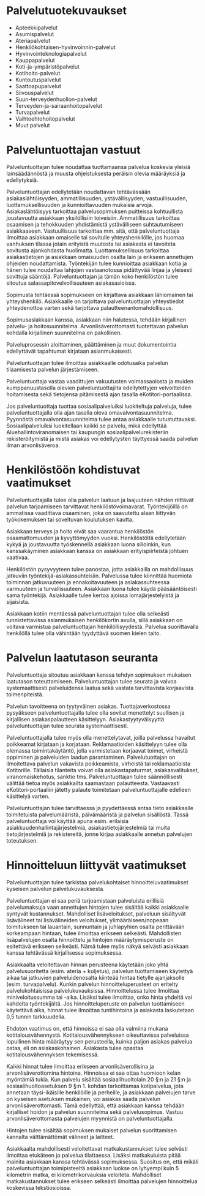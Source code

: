 # Palvelutuotekuvaukset


* Apteekkipalvelut
* Asumispalvelut
* Ateriapalvelut
* Henkilökohtaisen-hyvinvoinnin-palvelut
* Hyvinvointeknologiapalvelut
* Kauppapalvelut
* Koti-ja-ympäristöpalvelut
* Kotihoito-palvelut
* Kuntoutuspalvelut
* Saattoapupalvelut
* Siivouspalvelut
* Suun-terveydenhuollon-palvelut
* Terveyden-ja-sairaanhoitopalvelut
* Turvapalvelut
* Vaihtoehtohoitopalvelut
* Muut palvelut

# Palveluntuottajan vastuut

Palveluntuottajan tulee noudattaa tuottamaansa palvelua koskevia yleisiä lainsäädännöstä ja muusta ohjeistuksesta peräisin olevia määräyksiä ja edellytyksiä.

Palveluntuottajan edellytetään noudattavan tehtävässään asiakaslähtöisyyden, ammatillisuuden, ystävällisyyden, vastuullisuuden, luottamuksellisuuden ja kunnioittavuuden mukaisia arvoja. Asiakaslähtöisyys tarkoittaa palvelusopimuksen puitteissa kohtuullista joustavuutta asiakkaan yksilöllisiin toiveisiin. Ammatillisuus tarkoittaa osaamisen ja tehokkuuden yhdistämistä ystävälliseen suhtautumiseen asiakkaaseen. Vastuullisuus tarkoittaa mm. sitä, että palveluntuottaja ilmoittaa asiakkaan omaiselle tai sovitulle yhteyshenkilölle, jos huomaa vanhuksen tilassa jotain erityistä muutosta tai asiakasta ei tavoiteta sovitusta ajankohdasta huolimatta. Luottamuksellisuus tarkoittaa asiakastietojen ja asiakkaan omaisuuden osalta lain ja erikseen annettujen ohjeiden noudattamista. Työntekijän tulee kunnioittaa asiakkaan kotia ja hänen tulee noudattaa lahjojen vastaanotossa pidättyvää linjaa ja yleisesti sovittuja sääntöjä. Palveluntuottajan ja tämän koko henkilöstön tulee sitoutua salassapitovelvollisuuteen asiakasasioissa.

Sopimusta tehtäessä sopimukseen on kirjattava asiakkaan lähiomainen tai yhteyshenkilö. Asiakkaalle on tarjottava palveluntuottajan yhteystiedot yhteydenottoa varten sekä tarjottava palautteenantomahdollisuus.

Sopimusasiakkaan kanssa, asiakkaan niin halutessa, tehdään kirjallinen palvelu- ja hoitosuunnitelma. Arvonlisäverottomasti tuotettavan palvelun kohdalla kirjallinen suunnitelma on pakollinen.

Palveluprosessin aloittaminen, päättäminen ja muut dokumentointia edellyttävät tapahtumat kirjataan asianmukaisesti.

Palveluntuottajan tulee ilmoittaa asiakkaalle odotusaika palvelun tilaamisesta palvelun järjestämiseen.

Palveluntuottaja vastaa vaadittujen vakuutusten voimassaolosta ja muiden kumppanuustasolla olevien palveluntuottajilta edellytettyjen velvoitteiden hoitamisesta sekä tietojensa pitämisestä ajan tasalla eKotitori-portaalissa.

Jos palveluntuottaja tuottaa sosiaalipalveluiksi luokiteltuja palveluja, tulee palveluntuottajalla olla ajan tasalla oleva omavalvontasuunnitelma. Pyynnöstä omavalvontasuunnitelma tulee antaa asiakkaalle tutustuttavaksi. Sosiaalipalveluiksi luokitellaan kaikki se palvelu, mikä edellyttää Aluehallintoviranomaisen tai kaupungin sosiaalipalvelurekisteriin rekisteröitymistä ja mistä asiakas voi edellytysten täyttyessä saada palvelun ilman arvonlisäveroa.

# Henkilöstöön kohdistuvat vaatimukset

Palveluntuottajalla tulee olla palvelun laatuun ja laajuuteen nähden riittävät palvelun tarjoamiseen tarvittavat henkilöstövoimavarat. Työntekijöillä on ammatissa vaadittava osaaminen, joka on saavutettu alaan liittyvän työkokemuksen tai soveltuvan koulutuksen kautta.

Asiakkaan terveys ja hoito eivät saa vaarantua henkilöstön osaamattomuuden ja kyvyttömyyden vuoksi. Henkilöstöltä edellytetään kykyä ja joustavuutta työskennellä asiakkaan luona silloinkin, kun kanssakäyminen asiakkaan kanssa on asiakkaan erityispiirteistä johtuen vaativaa.

Henkilöstön pysyvyyteen tulee panostaa, jotta asiakkailla on mahdollisuus jatkuviin työntekijä-asiakassuhteisiin. Palvelussa tulee kiinnittää huomiota toiminnan jatkuvuuteen ja ennakoitavuuteen ja asiakassuhteessa varmuuteen ja turvallisuuteen. Asiakkaan luona tulee käydä pääsääntöisesti sama työntekijä. Asiakkaalle tulee kertoa ajoissa lomajärjestelyistä ja sijaisista.

Asiakkaan kotiin mentäessä palveluntuottajan tulee olla selkeästi tunnistettavissa asianmukaisen henkilökortin avulla, sillä asiakkaan on voitava varmistua palveluntuottajan henkilöllisyydestä. Palvelua suorittavalla henkilöllä tulee olla vähintään tyydyttävä suomen kielen taito.

# Palvelun laatutason seuranta

Palveluntuottaja sitoutuu asiakkaan kanssa tehdyn sopimuksen mukaisen laatutason toteuttamiseen. Palveluntuottajan tulee seurata ja valvoa systemaattisesti palveluidensa laatua sekä vastata tarvittavista korjaavista toimenpiteistä.

Palvelun tavoitteena on tyytyväinen asiakas. Tuottajaverkostossa pysyäkseen palveluntuottajalla tulee olla sovitut menettelyt suullisen ja kirjallisen asiakaspalautteen käsittelyyn. Asiakastyytyväisyyttä palveluntuottajan tulee seurata systemaattisesti.

Palveluntuottajalla tulee myös olla menettelytavat, joilla palvelussa havaitut poikkeamat kirjataan ja korjataan. Reklamaatioiden käsittelyyn tulee olla olemassa toimintakäytäntö, jolla varmistetaan korjaavat toimet, virheistä oppiminen ja palveluiden laadun parantaminen. Palvelutuottajan on ilmoitettava palvelun vakavista poikkeamista, virheistä tai reklamaatioista Kotitorille. Tällaisia tilanteita voivat olla asiakastapaturmat, asiakasvalitukset, viranomaiskehotus, sanktio tms. Palveluntuottajan tulee säännöllisesti välittää tietoa myös asiakkailta saamastaan palautteesta. Vastaavasti eKotitori-portaaliin jätetty palaute toimitetaan palveluntuottajalle edelleen käsittelyä varten.

Palveluntuottajan tulee tarvittaessa ja pyydettäessä antaa tieto asiakkaalle toimitetuista palvelumääristä, päivämääristä ja palvelun sisällöstä. Tässä palveluntuottaja voi käyttää apuna esim. erilaisia asiakkuudenhallintajärjestelmiä, asiakastietojärjestelmiä tai muita tietojärjestelmiä ja rekistereitä, jonne kirjaa asiakkaalle annetun palvelujen toteutuksen.

# Hinnoitteluun liittyvät vaatimukset

Palveluntuottajan tulee tarkistaa palvelukohtaiset hinnoitteluvaatimukset kyseisen palvelun palvelukuvauksesta.

Palveluntuottajan ei saa periä tarjoamistaan palveluista erillisiä palvelumaksuja vaan annettujen hintojen tulee sisältää kaikki asiakkaalle syntyvät kustannukset. Mahdolliset lisäveloitukset, palveluun sisältyvät lisävälineet tai lisävälineiden veloitukset, ylimääräiseen/nopeaan toimitukseen tai lauantain, sunnuntain ja juhlapyhien osalta perittävään korkeampaan hintaan, tulee ilmoittaa erikseen selkeästi. Mahdollisten lisäpalvelujen osalta hinnoittelu ja hintojen määräytymisperuste on esitettävä erikseen selkeästi. Nämä tulee myös näkyä selvästi asiakkaan kanssa tehtävässä kirjallisessa sopimuksessa.

Asiakkaalta veloitettavan hinnan perusteena käytetään joko yhtä palvelusuoritetta (esim. ateria + kuljetus), palvelun tuottamiseen käytettyä aikaa tai jatkuvien palveluidenosalta kiinteää hintaa tietylle ajanjaksolle (esim. turvapalvelu). Kunkin palvelun hinnoitteluperusteet on eritelty palvelukohtaisissa palvelukuvauksissa. Hinnoittelussa tulee ilmoittaa miniveloitussumma tai -aika. Lisäksi tulee ilmoittaa, onko hinta yhdeltä vai kahdelta työntekijältä. Jos hinnoitteluperuste on palvelun tuottamiseen käytettävä aika, hinnat tulee ilmoittaa tuntihintoina ja asiakasta laskutetaan 0,5 tunnin tarkkuudella.

Ehdoton vaatimus on, että hinnoissa ei saa olla valmiina mukana kotitalousvähennystä. Kotitalousvähennykseen oikeuttavissa palveluissa lopullinen hinta määräytyy sen perusteella, kuinka paljon asiakas palvelua ostaa, eli on asiakaskohainen. Asiakasta tulee opastaa kotitalousvähennyksen tekemisessä.

Kaikki hinnat tulee ilmoittaa erikseen arvonlisäverollisina ja arvonlisäverottomina hintoina. Hinnoissa ei saa ottaa huomioon kelan myöntämiä tukia. Kun palvelu sisältää sosiaalihuoltolain 20 §:n ja 21 §:n ja sosiaalihuoltoasetuksen 9 §:n 1. kohdan tarkoittamaa kotipalvelua, jota annetaan täysi-ikäisille henkilöille ja perheille, ja asiakkaan palvelujen tarve on kyseisen asetuksen mukainen, voi asiakas saada palvelun arvonlisäverottomasti. Tämä edellyttää, että asiakkaan kanssa tehdään kirjalliset hoidon ja palvelun suunnitelma sekä palvelusopimus. Vastuu arvonlisäverottomasta palvelujen myynnistä on palveluntuottajalla.

Hintojen tulee sisältää sopimuksen mukaiset palvelun suorittamisen kannalta välttämättömät välineet ja laitteet.

Asiakkaalta mahdollisesti veloitettavat matkakustannukset tulee selvästi ilmoittaa etukäteen jo palvelua tilattaessa. Lisäksi matkakuluista pitää mainita asiakkaan kanssa tehtävässä sopimuksessa. Suositus on, että mikäli palveluntuottajan toimipisteeltä asiakkaan luokse on lyhyempi kuin 5 kilometrin matka, ei kilometrikorvauksia veloiteta. Mahdolliset matkakustannukset tulee erikseen selkeästi ilmoittaa palvelujen hinnoittelua koskevissa tekstiosioissa.